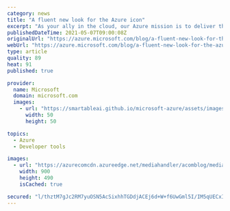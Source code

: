```yaml
---
category: news
title: "A fluent new look for the Azure icon"
excerpt: "As your ally in the cloud, our Azure mission is to deliver thoughtfully designed products and services that equip you to solve challenges and invent what’s next. Our ability to meet your business and innovation needs is in part due to our growth mindset—which extends from front-end user experiences to"
publishedDateTime: 2021-05-07T09:00:08Z
originalUrl: "https://azure.microsoft.com/blog/a-fluent-new-look-for-the-azure-icon/"
webUrl: "https://azure.microsoft.com/blog/a-fluent-new-look-for-the-azure-icon/"
type: article
quality: 89
heat: 91
published: true

provider:
  name: Microsoft
  domain: microsoft.com
  images:
    - url: "https://smartableai.github.io/microsoft-azure/assets/images/organizations/microsoft.com-50x50.jpg"
      width: 50
      height: 50

topics:
  - Azure
  - Developer tools

images:
  - url: "https://azurecomcdn.azureedge.net/mediahandler/acomblog/media/Default/blog/95baa365-fedb-4d3c-8b1f-22735e3bb77a.png"
    width: 900
    height: 490
    isCached: true

secured: "l/thztM7gJc2RM7yuOSN5AcSixhhTGDdjACEj6d+W+f6UwGml5I/IM5qUECxIGOx5laW20Me+sla+kn4KDriGKHZrL6DD5pSsTyNRiKQIsjc2xE99EmNfgctdhfz1KmadrYjcPnjHqzSoopylYZxNd7oiocssXNwFzXen+WH/K+THoEwB4KEbDzjfJfRlKVs7kQKq6J1dHRLbZvO2LYNFFt2g9/5ebW4nhVNrYJSVRB75viIKOvR3vQiCh0eznSbRHE8ZtmK9AFw+thDfW0z9TT9Ml0g9x7UocWSWtsk7ft5J9VKKdo//+Cz4+p7tXP76zQZ5jlVi4HFeH9OxQ83MwJNdLEoPhDitl29h44DVio=;D7NIcVF259TSTuqBOr4nxQ=="
---
```


